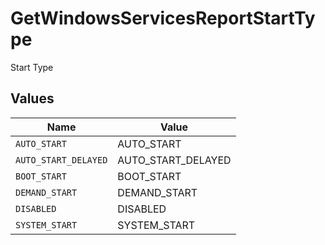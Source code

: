 # GetWindowsServicesReportStartType

Start Type


## Values

| Name                 | Value                |
| -------------------- | -------------------- |
| `AUTO_START`         | AUTO_START           |
| `AUTO_START_DELAYED` | AUTO_START_DELAYED   |
| `BOOT_START`         | BOOT_START           |
| `DEMAND_START`       | DEMAND_START         |
| `DISABLED`           | DISABLED             |
| `SYSTEM_START`       | SYSTEM_START         |